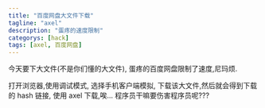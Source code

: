 ```yaml
---
title: "百度网盘大文件下载"
tagline: "axel"
description: "蛋疼的速度限制"
categorys: [hack]
tags: [axel, 百度网盘]
---
```


今天要下大文件(不是你们懂的大文件), 蛋疼的百度网盘限制了速度,尼玛烦.


打开浏览器,使用调试模式, 选择手机客户端模拟, 下载该大文件,然后就会得到下载的 hash 链接, 使用 axel 下载,唉... 程序员干嘛要伤害程序员呢???
